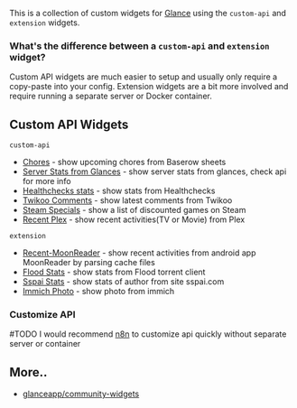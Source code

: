 This is a collection of custom widgets for [Glance](https://github.com/glanceapp/glance) using the `custom-api` and `extension` widgets.

### What's the difference between a `custom-api` and `extension` widget?

Custom API widgets are much easier to setup and usually only require a copy-paste into your config. Extension widgets are a bit more involved and require running a separate server or Docker container.

## Custom API Widgets

`custom-api`
- [Chores](widgets/chores-from-baserow/README.md) - show upcoming chores from Baserow sheets
- [Server Stats from Glances](widgets/server-stats-from-glances/README.md) - show server stats from glances, check api for more info
- [Healthchecks stats](widgets/healthchecks-stats/README.md) - show stats from Healthchecks 
- [Twikoo Comments](widgets/recent-twikoo-comments/README.md) - show latest comments from Twikoo 
- [Steam Specials](widgets/steam-specials/README.md) - show a list of discounted games on Steam
- [Recent Plex](widgets/recent-plex/README.md) - show recent activities(TV or Movie) from Plex

`extension`
- [Recent-MoonReader](widgets/recent-moonreader/README.md) - show recent activities from android app MoonReader by parsing cache files
- [Flood Stats](widgets/flood-stats/README.md) - show stats from Flood torrent client
- [Sspai Stats](widgets/sspai-stats/README.md) - show stats of author from site sspai.com
- [Immich Photo](widgets/immich-photo/README.md) - show photo from immich

### Customize API 

#TODO
I would recommend [n8n](http://github.com/n8n-io/n8n) to customize api quickly without separate server or container

## More..

- [glanceapp/community-widgets](https://github.com/glanceapp/community-widgets)